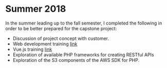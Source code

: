 # Summer 2018
In the summer leading up to the fall semester, I completed the following in order to be better prepared for the capstone project:

* Discussion of project concept with customer.
* Web development training [link](https://www.udemy.com/the-web-developer-bootcamp/)
* Vue.js training [link](https://www.udemy.com/vuejs-2-the-complete-guide/)
* Exploration of available PHP frameworks for creating RESTful APIs
* Exploration of the S3 components of the AWS SDK for PHP.